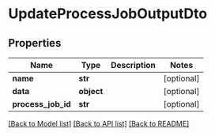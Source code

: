 # UpdateProcessJobOutputDto

## Properties
Name | Type | Description | Notes
------------ | ------------- | ------------- | -------------
**name** | **str** |  | [optional] 
**data** | **object** |  | [optional] 
**process_job_id** | **str** |  | [optional] 

[[Back to Model list]](../README.md#documentation-for-models) [[Back to API list]](../README.md#documentation-for-api-endpoints) [[Back to README]](../README.md)

